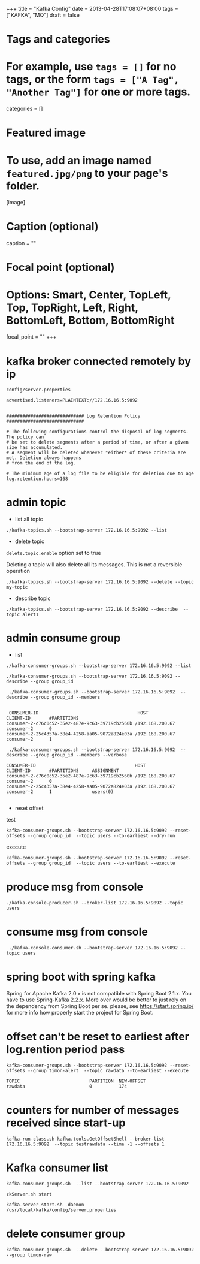 +++
title = "Kafka Config"
date = 2013-04-28T17:08:07+08:00
tags = ["KAFKA", "MQ"]
draft = false

# Tags and categories
# For example, use `tags = []` for no tags, or the form `tags = ["A Tag", "Another Tag"]` for one or more tags.

categories = []

# Featured image
# To use, add an image named `featured.jpg/png` to your page's folder. 
[image]
  # Caption (optional)
  caption = ""

  # Focal point (optional)
  # Options: Smart, Center, TopLeft, Top, TopRight, Left, Right, BottomLeft, Bottom, BottomRight
  focal_point = ""
+++


# kafka broker  connected remotely by ip

`config/server.properties`

```
advertised.listeners=PLAINTEXT://172.16.16.5:9092


############################# Log Retention Policy #############################

# The following configurations control the disposal of log segments. The policy can
# be set to delete segments after a period of time, or after a given size has accumulated.
# A segment will be deleted whenever *either* of these criteria are met. Deletion always happens
# from the end of the log.

# The minimum age of a log file to be eligible for deletion due to age
log.retention.hours=168

```


# admin topic

- list all topic

```
./kafka-topics.sh --bootstrap-server 172.16.16.5:9092 --list
```

- delete topic

`delete.topic.enable` option set to true

Deleting a topic will also delete all its messages. This is not a reversible operation

```
./kafka-topics.sh --bootstrap-server 172.16.16.5:9092 --delete --topic my-topic
```

- describe topic

```
./kafka-topics.sh --bootstrap-server 172.16.16.5:9092 --describe  --topic alert1
```

# admin consume group

- list

```
./kafka-consumer-groups.sh --bootstrap-server 172.16.16.5:9092 --list
```

```
./kafka-consumer-groups.sh --bootstrap-server 172.16.16.5:9092 --describe --group group_id
```

```
 ./kafka-consumer-groups.sh --bootstrap-server 172.16.16.5:9092  --describe --group group_id --members


 CONSUMER-ID                                     HOST            CLIENT-ID       #PARTITIONS
consumer-2-c76c0c52-35e2-487e-9c63-39719cb2560b /192.168.200.67 consumer-2      0
consumer-2-25c4357a-38e4-4258-aa05-9072a824e03a /192.168.200.67 consumer-2      1

 ```



```
 ./kafka-consumer-groups.sh --bootstrap-server 172.16.16.5:9092  --describe --group group_id --members --verbose

CONSUMER-ID                                     HOST            CLIENT-ID       #PARTITIONS     ASSIGNMENT
consumer-2-c76c0c52-35e2-487e-9c63-39719cb2560b /192.168.200.67 consumer-2      0               -
consumer-2-25c4357a-38e4-4258-aa05-9072a824e03a /192.168.200.67 consumer-2      1               users(0)


```

- reset offset

test

```
kafka-consumer-groups.sh --bootstrap-server 172.16.16.5:9092 --reset-offsets --group group_id  --topic users --to-earliest --dry-run
```

execute

```
kafka-consumer-groups.sh --bootstrap-server 172.16.16.5:9092 --reset-offsets --group group_id  --topic users --to-earliest --execute
```


# produce msg from console

```
./kafka-console-producer.sh --broker-list 172.16.16.5:9092 --topic users
```

# consume msg from console

```
 ./kafka-console-consumer.sh --bootstrap-server 172.16.16.5:9092 --topic users
```


# spring boot with spring kafka

Spring for Apache Kafka 2.0.x is not compatible with Spring Boot 2.1.x. You have to use Spring-Kafka 2.2.x. More over would be better to just rely on the dependency from Spring Boot per se. please, see https://start.spring.io/ for more info how properly start the project for Spring Boot.


# offset can't be reset to earliest after log.rention period pass

```
kafka-consumer-groups.sh --bootstrap-server 172.16.16.5:9092 --reset-offsets --group timon-alert  --topic rawdata --to-earliest --execute

TOPIC                          PARTITION  NEW-OFFSET
rawdata                        0          174

```


# counters for number of messages received since start-up

```
kafka-run-class.sh kafka.tools.GetOffsetShell --broker-list  172.16.16.5:9092  --topic testrawdata --time -1 --offsets 1
```

# Kafka consumer list

```
kafka-consumer-groups.sh  --list --bootstrap-server 172.16.16.5:9092
```


```
zkServer.sh start

kafka-server-start.sh -daemon /usr/local/kafka/config/server.properties
```

# delete consumer group

```
kafka-consumer-groups.sh  --delete --bootstrap-server 172.16.16.5:9092 --group timon-raw
```